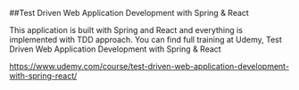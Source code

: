 ##Test Driven Web Application Development with Spring & React

This application is built with Spring and React and everything is implemented with TDD approach. You can find full training at Udemy, Test Driven Web Application Development with Spring & React

https://www.udemy.com/course/test-driven-web-application-development-with-spring-react/
